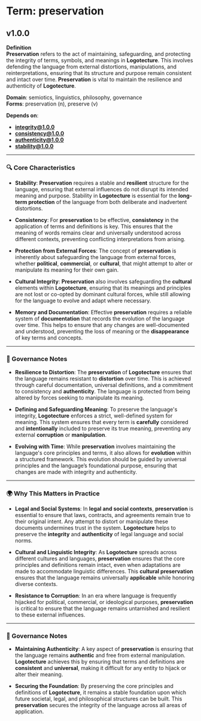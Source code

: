# Term: preservation

## v1.0.0

**Definition**  
**Preservation** refers to the act of maintaining, safeguarding, and protecting the integrity of terms, symbols, and meanings in **Logotecture**. This involves defending the language from external distortions, manipulations, and reinterpretations, ensuring that its structure and purpose remain consistent and intact over time. **Preservation** is vital to maintain the resilience and authenticity of **Logotecture**.

**Domain**: semiotics, linguistics, philosophy, governance  
**Forms**: preservation (n), preserve (v)

**Depends on**:  
- **integrity@1.0.0**  
- **consistency@1.0.0**  
- **authenticity@1.0.0**  
- **stability@1.0.0**

---

### 🔍 Core Characteristics

- **Stability**: **Preservation** requires a stable and **resilient** structure for the language, ensuring that external influences do not disrupt its intended meaning and purpose. Stability in **Logotecture** is essential for the **long-term protection** of the language from both deliberate and inadvertent distortions.

- **Consistency**: For **preservation** to be effective, **consistency** in the application of terms and definitions is key. This ensures that the meaning of words remains clear and universally understood across different contexts, preventing conflicting interpretations from arising.

- **Protection from External Forces**: The concept of **preservation** is inherently about safeguarding the language from external forces, whether **political**, **commercial**, or **cultural**, that might attempt to alter or manipulate its meaning for their own gain.

- **Cultural Integrity**: **Preservation** also involves safeguarding the **cultural** elements within **Logotecture**, ensuring that its meanings and principles are not lost or co-opted by dominant cultural forces, while still allowing for the language to evolve and adapt where necessary.

- **Memory and Documentation**: Effective **preservation** requires a reliable system of **documentation** that records the evolution of the language over time. This helps to ensure that any changes are well-documented and understood, preventing the loss of meaning or the **disappearance** of key terms and concepts.

---

### 🔐 Governance Notes

- **Resilience to Distortion**: The **preservation** of **Logotecture** ensures that the language remains resistant to **distortion** over time. This is achieved through careful documentation, universal definitions, and a commitment to consistency and **authenticity**. The language is protected from being altered by forces seeking to manipulate its meaning.

- **Defining and Safeguarding Meaning**: To preserve the language's integrity, **Logotecture** enforces a strict, well-defined system for meaning. This system ensures that every term is **carefully** considered and **intentionally** included to preserve its true meaning, preventing any external **corruption** or **manipulation**.

- **Evolving with Time**: While **preservation** involves maintaining the language's core principles and terms, it also allows for **evolution** within a structured framework. This evolution should be guided by universal principles and the language’s foundational purpose, ensuring that changes are made with integrity and authenticity.

---

### 🌍 Why This Matters in Practice

- **Legal and Social Systems**: In **legal and social contexts**, **preservation** is essential to ensure that laws, contracts, and agreements remain true to their original intent. Any attempt to distort or manipulate these documents undermines trust in the system. **Logotecture** helps to preserve the **integrity** and **authenticity** of legal language and social norms.

- **Cultural and Linguistic Integrity**: As **Logotecture** spreads across different cultures and languages, **preservation** ensures that the core principles and definitions remain intact, even when adaptations are made to accommodate linguistic differences. This **cultural preservation** ensures that the language remains universally **applicable** while honoring diverse contexts.

- **Resistance to Corruption**: In an era where language is frequently hijacked for political, commercial, or ideological purposes, **preservation** is critical to ensure that the language remains untarnished and resilient to these external influences.

---

### 🔐 Governance Notes

- **Maintaining Authenticity**: A key aspect of **preservation** is ensuring that the language remains **authentic** and free from external manipulation. **Logotecture** achieves this by ensuring that terms and definitions are **consistent** and **universal**, making it difficult for any entity to hijack or alter their meaning.

- **Securing the Foundation**: By preserving the core principles and definitions of **Logotecture**, it remains a stable foundation upon which future societal, legal, and philosophical structures can be built. This **preservation** secures the integrity of the language across all areas of application.
